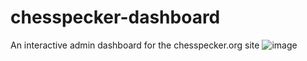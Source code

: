 # chesspecker-dashboard
An interactive admin dashboard for the chesspecker.org site
![image](https://github.com/user-attachments/assets/9b0fc5f4-5fae-440b-b60d-f06364cd9865)
